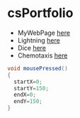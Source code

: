 # csPortfolio

* MyWebPage [here](https://bensonomb.github.io/lightning2/index.html)
* Lightning [here](https://bensonomb.github.io/lightning2/index.html)
* Dice [here](https://bensonomb.github.io/dice3/)
* Chemotaxis [here](https://bensonomb.github.io/chemotaxis4/)
```Java
void mousePressed()
{
  startX=0;
  startY=150;
  endX=0;
  endY=150;
}
```
